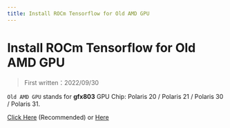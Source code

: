 ```yaml
---
title: Install ROCm Tensorflow for Old AMD GPU
---
```


# Install ROCm Tensorflow for Old AMD GPU

> First written：2022/09/30

`Old AMD GPU` stands for **gfx803** GPU Chip: Polaris 20 / Polaris 21 / Polaris 30 / Polaris 31.

[Click Here](https://github.com/NicerWang/RX580-rocM-tensorflow-ubuntu20.4-guide) (Recommended) or [Here](https://github.com/Grench6/RX580-rocM-tensorflow-ubuntu20.4-guide)

